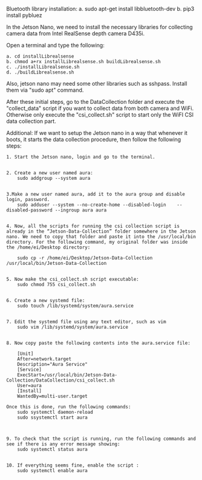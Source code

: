 Bluetooth library installation:
    a. sudo apt-get install libbluetooth-dev
    b. pip3 install pybluez

In the Jetson Nano, we need to install the necessary libraries for collecting camera data from Intel RealSense depth camera D435i.

Open a terminal and type the following:

    a. cd installLibrealsense
    b. chmod a+rx installLibrealsense.sh buildLibrealsense.sh
    c. ./installLibrealsense.sh
    d. ./buildLibrealsense.sh

Also, jetson nano may need some other libraries such as sshpass. Install them via "sudo apt" command.

After these initial steps, go to the DataCollection folder and execute the "collect_data" script if you want to collect data from both camera and WiFi. Otherwise only execute the "csi_collect.sh" script to start only the WiFI CSI data collection part.


Additional:
If we want to setup the Jetson nano in a way that whenever it boots, it starts the data collection procedure, then follow the following steps:

    1. Start the Jetson nano, login and go to the terminal.


    2. Create a new user named aura:
        sudo addgroup --system aura


    3.Make a new user named aura, add it to the aura group and disable login, password.
        sudo adduser --system --no-create-home --disabled-login    --disabled-password --ingroup aura aura


    4. Now, all the scripts for running the csi collection script is already in the “Jetson-Data-Collection” folder somewhere in the Jetson nano. We need to copy that folder and paste it into the /usr/local/bin directory. For the following command, my original folder was inside the /home/ei/Desktop directory:
    
        sudo cp -r /home/ei/Desktop/Jetson-Data-Collection /usr/local/bin/Jetson-Data-Collection 


    5. Now make the csi_collect.sh script executable:
        sudo chmod 755 csi_collect.sh


    6. Create a new systemd file:
        sudo touch /lib/systemd/system/aura.service


    7. Edit the systemd file using any text editor, such as vim
        sudo vim /lib/systemd/system/aura.service


    8. Now copy paste the following contents into the aura.service file:

        [Unit]
        After=network.target
        Description="Aura Service"
        [Service]
        ExecStart=/usr/local/bin/Jetson-Data-Collection/DataCollection/csi_collect.sh
        User=aura
        [Install]
        WantedBy=multi-user.target

    Once this is done, run the following commands:
        sudo systemctl daemon-reload
        sudo ssystemctl start aura



    9. To check that the script is running, run the following commands and see if there is any error message showing:
        sudo systemctl status aura


    10. If everything seems fine, enable the script : 
        sudo systemctl enable aura

